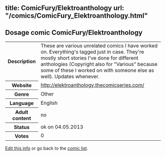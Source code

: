 title: ComicFury/Elektroanthology
url: "/comics/ComicFury_Elektroanthology.html"
---
Dosage comic ComicFury/Elektroanthology
-----------------------------------------

<p id="msg"></p>
<script type="text/javascript">
if (window.location.search === '?edit_info_mail=sent_ok') {
  var elem = document.getElementById("msg");
  elem.innerHTML = 'Edited information sucessfully sent for review, which is usually done daily. Thanks!';
  elem.className = 'ok';
}
</script>
<table class="comicinfo">
<tr>
<th>Description</th><td>These are various unrelated comics I have worked on. Everything's tagged just in case. They're mostly short stories I've done for different anthologies (Copyright also for &quot;Various&quot; because some of these I worked on with someone else as well). Updates whenever.</td>
</tr>
<tr>
<th>Website</th><td><a href="http://elektroanthology.thecomicseries.com/">http://elektroanthology.thecomicseries.com/</a></td>
</tr>
<tr>
<th>Genre</th><td>Other</td>
</tr>
<tr>
<th>Language</th><td>English</td>
</tr>
<tr>
<th>Adult content</th><td>no</td>
</tr>
<tr>
<th>Status</th><td>ok on 04.05.2013</td>
</tr>
<tr>
<th>Votes</th><td>0</td>
</tr>
</table>

[Edit this info](ComicFury_Elektroanthology_edit.html) or go back to the [comic list](../comic-index.html).
